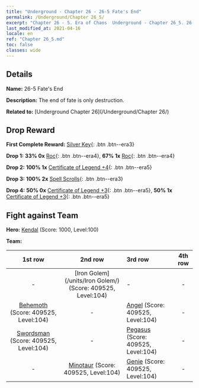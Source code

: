 ```yaml
---
title: "Underground - Chapter 26 - 26-5 Fate's End"
permalink: /Underground/Chapter 26_5/
excerpt: "Chapter 26 - 5. Era of Chaos  Underground - Chapter 26_5. 26-5 Fate's End"
last_modified_at: 2021-04-16
locale: en
ref: "Chapter 26_5.md"
toc: false
classes: wide
---
```


## Details

 **Name:** 26-5 Fate's End

 **Description:** The end of fate is only destruction.

 **Related to:** [Underground Chapter 26](/Underground/Chapter 26/)

## Drop Reward

 **First Complete Reward:** [Silver Key](/Items/con_693/){: .btn .btn--era3}

 **Drop 1:** **33% 0x** [Roc](/Items/unt_221/){: .btn .btn--era4}, **67% 1x** [Roc](/Items/unt_221/){: .btn .btn--era4}

 **Drop 2:** **100% 1x** [Certificate of Legend +4](/Items/mat_95/){: .btn .btn--era5}

 **Drop 3:** **100% 2x** [Spell Scrolls](/Items/con_694/){: .btn .btn--era3}

 **Drop 4:** **50% 0x** [Certificate of Legend +3](/Items/mat_88/){: .btn .btn--era5}, **50% 1x** [Certificate of Legend +3](/Items/mat_88/){: .btn .btn--era5}


## Fight against Team
 **Hero:** [Kendal](/heroes/Kendal/) (Score: 1000, Level:100)

 **Team:**


  | 1st row | 2nd row | 3rd row | 4th row |
  |:----:|:----:|:----|:----:|
  | - | [Iron Golem](/units/Iron Golem/) (Score: 409525, Level:104)  | - | - |
  | [Behemoth](/units/Behemoth/) (Score: 409525, Level:104)  | - | [Angel](/units/Angel/) (Score: 409525, Level:104)  | - |
  | [Swordsman](/units/Swordsman/) (Score: 409525, Level:104)  | - | [Pegasus](/units/Pegasus/) (Score: 409525, Level:104)  | - |
  | - | [Minotaur](/units/Minotaur/) (Score: 409525, Level:104)  | [Genie](/units/Genie/) (Score: 409525, Level:104)  | - |


